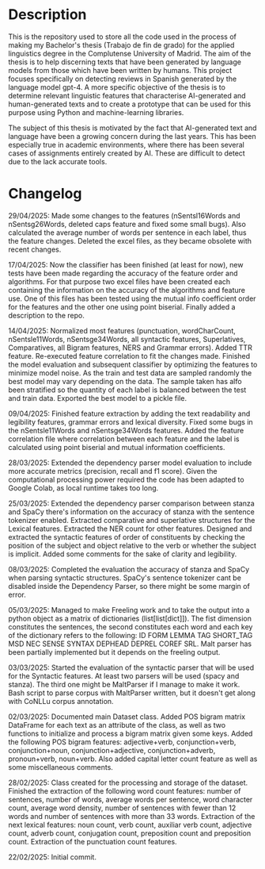 # Description

This is the repository used to store all the code used in the process of making my Bachelor's thesis (Trabajo de fin de grado) for the applied linguistics degree in the Complutense University of Madrid. The aim of the thesis is to help discerning texts that have been generated by language models from those which have been written by humans. This project focuses specifically on detecting reviews in Spanish generated by the language model gpt-4. A more specific objective of the thesis is to determine relevant linguistic features that characterise AI-generated and human-generated texts and to create a prototype that can be used for this purpose using Python and machine-learning libraries.

The subject of this thesis is motivated by the fact that AI-generated text and language have been a growing concern during the last years. This has been especially true in academic environments, where there has been several cases of assignments entirely created by AI. These are difficult to detect due to the lack accurate tools.

# Changelog

29/04/2025: Made some changes to the features (nSentsl16Words and nSentsg26Words, deleted caps feature and fixed some small bugs). Also calculated the average number of words per sentence in each label, thus the feature changes. Deleted the excel files, as they became obsolete with recent changes.

17/04/2025: Now the classifier has been finished (at least for now), new tests have been made regarding the accuracy of the feature order and algorithms. For that purpose two excel files have been created each containing the information on the accuracy of the algorithms and feature use. One of this files has been tested using the mutual info coefficient order for the features and the other one using point biserial. Finally added a description to the repo.

14/04/2025: Normalized most features (punctuation, wordCharCount, nSentsle11Words, nSentsge34Words, all syntactic features, Superlatives, Comparatives, all Bigram features, NERS and Grammar errors). Added TTR feature. Re-executed feature correlation to fit the changes made. Finished the model evaluation and subsequent classifier by optimizing the features to minimize model noise. As the train and test data are sampled randomly the best model may vary depending on the data. The sample taken has alfo been stratified so the quantity of each label is balanced between the test and train data. Exported the best model to a pickle file.

09/04/2025: Finished feature extraction by adding the text readability and legibility features, grammar errors and lexical diversity. Fixed some bugs in the nSentsle11Words and nSentsge34Words features. Added the feature correlation file where correlation between each feature and the label is calculated using point biserial and mutual information coefficients.

28/03/2025: Extended the dependency parser model evaluation to include more accurate metrics (precision, recall and f1 score). Given the computational processing power required the code has been adapted to Google Colab, as local runtime takes too long.

25/03/2025: Extended the dependency parser comparison between stanza and SpaCy there's information on the accuracy of stanza with the sentence tokenizer enabled. Extracted comparative and superlative structures for the Lexical features. Extracted the NER count for other features. Designed and extracted the syntactic features of order of constituents by checking the position of the subject and object relative to the verb or whether the subject is implicit. Added some comments for the sake of clarity and legibility.

08/03/2025: Completed the evaluation the accuracy of stanza and SpaCy when parsing syntactic structures. SpaCy's sentence tokenizer cant be disabled inside the Dependency Parser, so there might be some margin of error.

05/03/2025: Managed to make Freeling work and to take the output into a python object as a matrix of dictionaries (list[list[dict]]). The fist dimension constitutes the sentences, the second constitutes each word and each key of the dictionary refers to the following: ID FORM LEMMA TAG SHORT_TAG MSD NEC SENSE SYNTAX DEPHEAD DEPREL COREF SRL. Malt parser has been partially implemented but it depends on the freeling output.

03/03/2025: Started the evaluation of the syntactic parser that will be used for the Syntactic features. At least two parsers will be used (spacy and stanza). The third one might be MaltParser if I manage to make it work. Bash script to parse corpus with MaltParser written, but it doesn't get along with CoNLLu corpus annotation.

02/03/2025: Documented main Dataset class. Added POS bigram matrix DataFrame for each text as an attribute of the class, as well as two functions to initialize and process a bigram matrix given some keys. Added the following POS bigram features: adjective+verb, conjunction+verb, conjunction+noun, conjunction+adjective, conjunction+adverb, pronoun+verb, noun+verb. Also added capital letter count feature as well as some miscellaneous comments.

28/02/2025: Class created for the processing and storage of the dataset. Finished the extraction of the following word count features: number of sentences, number of words, average words per sentence, word character count, average word density, number of sentences with fewer than 12 words and number of sentences with more than 33 words. Extraction of the next lexical features: noun count, verb count, auxiliar verb count, adjective count, adverb count, conjugation count, preposition count and preposition count. Extraction of the punctuation count features.

22/02/2025: Initial commit.
